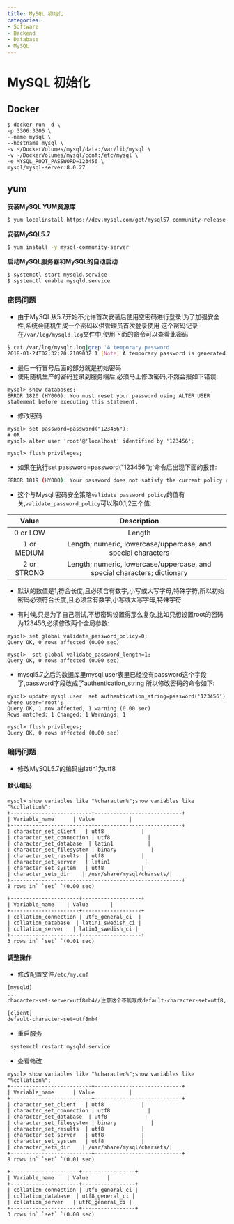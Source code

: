 ```yaml
---
title: MySQL 初始化
categories:
- Software
- Backend
- Database
- MySQL
---
```

# MySQL 初始化

## Docker

```shell
$ docker run -d \
-p 3306:3306 \
--name mysql \
--hostname mysql \
-v ~/DockerVolumes/mysql/data:/var/lib/mysql \
-v ~/DockerVolumes/mysql/conf:/etc/mysql \
-e MYSQL_ROOT_PASSWORD=123456 \
mysql/mysql-server:8.0.27
```

## yum

**安装MySQL YUM资源库**

```bash
$ yum localinstall https://dev.mysql.com/get/mysql57-community-release-el7-8.noarch.rpm
```

**安装MySQL5.7**

```bash
$ yum install -y mysql-community-server
```

**启动MySQL服务器和MySQL的自动启动**

```bash
$ systemctl start mysqld.service
$ systemctl enable mysqld.service
```

### 密码问题

- 由于MySQL从5.7开始不允许首次安装后使用空密码进行登录!为了加强安全性,系统会随机生成一个密码以供管理员首次登录使用
  这个密码记录在`/var/log/mysqld.log`文件中,使用下面的命令可以查看此密码

```bash
$ cat /var/log/mysqld.log|grep 'A temporary password'
2018-01-24T02:32:20.210903Z 1 [Note] A temporary password is generated for root@localhost: DOqInortw9/<
```

- 最后一行冒号后面的部分就是初始密码
- 使用随机生产的密码登录到服务端后,必须马上修改密码,不然会报如下错误:

```mysql
mysql> show databases;
ERROR 1820 (HY000): You must reset your password using ALTER USER statement before executing this statement.
```

- 修改密码

```mysql
mysql> set password=password("123456");
# OR
mysql> alter user 'root'@'localhost' identified by '123456';

mysql> flush privileges;
```

- 如果在执行set password=password("123456");`命令后出现下面的报错:

```bash
ERROR 1819 (HY000): Your password does not satisfy the current policy requirements
```

- 这个与Mysql 密码安全策略`validate_password_policy`的值有关,`validate_password_policy`可以取0,1,2三个值:

|    Value    |                         Description                          |
| :---------: | :----------------------------------------------------------: |
|  0 or LOW   |                            Length                            |
| 1 or MEDIUM | Length; numeric, lowercase/uppercase, and special characters |
| 2 or STRONG | Length; numeric, lowercase/uppercase, and special characters; dictionary |


- 默认的数值是1,符合长度,且必须含有数字,小写或大写字母,特殊字符,所以初始密码必须符合长度,且必须含有数字,小写或大写字母,特殊字符

- 有时候,只是为了自己测试,不想密码设置得那么复杂,比如只想设置root的密码为123456,必须修改两个全局参数:


```mysql
mysql> set global validate_password_policy=0;
Query OK, 0 rows affected (0.00 sec)

mysql>  set global validate_password_length=1;
Query OK, 0 rows affected (0.00 sec)
```

- mysql5.7之后的数据库里mysql.user表里已经没有password这个字段了,password字段改成了authentication_string
  所以修改密码的命令如下:

```mysql
mysql> update mysql.user  set authentication_string=password('123456') where user='root';
Query OK, 1 row affected, 1 warning (0.00 sec)
Rows matched: 1 Changed: 1 Warnings: 1

mysql> flush privileges;
Query OK, 0 rows affected (0.00 sec)
```

### 编码问题

- 修改MySQL5.7的编码由latin1为utf8

#### 默认编码

```mysql
mysql> show variables like "%character%";show variables like "%collation%";
+--------------------------+----------------------------+
| Variable_name      | Value           |
+--------------------------+----------------------------+
| character_set_client   | utf8            |
| character_set_connection | utf8            |
| character_set_database  | latin1           |
| character_set_filesystem | binary           |
| character_set_results  | utf8            |
| character_set_server   | latin1           |
| character_set_system   | utf8            |
| character_sets_dir    | /usr/share/mysql/charsets/|
+--------------------------+----------------------------+
8 rows in` `set` `(0.00 sec)

+----------------------+-------------------+
| Variable_name    | Value       |
+----------------------+-------------------+
| collation_connection | utf8_general_ci  |
| collation_database  | latin1_swedish_ci |
| collation_server   | latin1_swedish_ci |
+----------------------+-------------------+
3 rows in` `set` `(0.01 sec)
```

#### 调整操作

- 修改配置文件`/etc/my.cnf`

```bash
[mysqld]
...
character-set-server=utf8mb4//注意这个不能写成default-character-set=utf8,否则会导致5.7版本MySQL无法打开

[client]
default-character-set=utf8mb4
```

- 重启服务

```bash
 systemctl restart mysqld.service
```

- 查看修改

```mysql
mysql> show variables like "%character%";show variables like "%collation%";
+--------------------------+----------------------------+
| Variable_name      | Value           |
+--------------------------+----------------------------+
| character_set_client   | utf8            |
| character_set_connection | utf8            |
| character_set_database  | utf8            |
| character_set_filesystem | binary           |
| character_set_results  | utf8            |
| character_set_server   | utf8            |
| character_set_system   | utf8            |
| character_sets_dir    | /usr/share/mysql/charsets/|
+--------------------------+----------------------------+
8 rows in` `set` `(0.01 sec)

+----------------------+-----------------+
| Variable_name    | Value      |
+----------------------+-----------------+
| collation_connection | utf8_general_ci |
| collation_database  | utf8_general_ci |
| collation_server   | utf8_general_ci |
+----------------------+-----------------+
3 rows in` `set` `(0.00 sec)
```